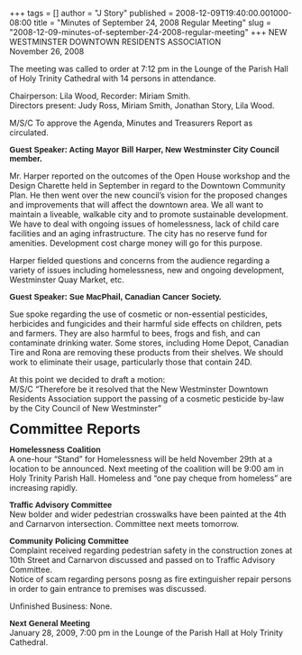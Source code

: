 +++
tags = []
author = "J Story"
published = 2008-12-09T19:40:00.001000-08:00
title = "Minutes of September 24, 2008 Regular Meeting"
slug = "2008-12-09-minutes-of-september-24-2008-regular-meeting"
+++
NEW WESTMINSTER DOWNTOWN RESIDENTS ASSOCIATION  
November 26, 2008  
  
  
The meeting was called to order at 7:12 pm in the Lounge of the Parish
Hall of Holy Trinity Cathedral with 14 persons in attendance.  
  
Chairperson: Lila Wood, Recorder: Miriam Smith.  
Directors present: Judy Ross, Miriam Smith, Jonathan Story, Lila Wood.  
  
M/S/C To approve the Agenda, Minutes and Treasurers Report as
circulated.  
  
<span style="font-weight: bold; font-family: arial;">Guest Speaker:
Acting Mayor Bill Harper, New Westminster City Council member.</span>  
  
Mr. Harper reported on the outcomes of the Open House workshop and the
Design Charette held in September in regard to the Downtown Community
Plan. He then went over the new council’s vision for the proposed
changes and improvements that will affect the downtown area. We all want
to maintain a liveable, walkable city and to promote sustainable
development. We have to deal with ongoing issues of homelessness, lack
of child care facilities and an aging infrastructure. The city has no
reserve fund for amenities. Development cost charge money will go for
this purpose.  
  
Harper fielded questions and concerns from the audience regarding a
variety of issues including homelessness, new and ongoing development,
Westminster Quay Market, etc.  
  
<span style="font-weight: bold; font-family: arial;">Guest Speaker: Sue
MacPhail, Canadian Cancer Society.</span>  
  
Sue spoke regarding the use of cosmetic or non-essential pesticides,  
herbicides and fungicides and their harmful side effects on children,
pets and farmers. They are also harmful to bees, frogs and fish, and can
contaminate drinking water. Some stores, including Home Depot, Canadian
Tire and Rona are removing these products from their shelves. We should
work to eliminate their usage, particularly those that contain 24D.  
  
At this point we decided to draft a motion:  
M/S/C “Therefore be it resolved that the New Westminster Downtown
Residents Association support the passing of a cosmetic pesticide by-law
by the City Council of New Westminster”  
  
<span style="font-size:180%;"><span
style="font-family: arial; font-weight: bold;">Committee
Reports</span></span>  
  
<span style="font-family: arial; font-weight: bold;">Homelessness
Coalition</span>  
A one-hour “Stand” for Homelessness will be held November 29th at a
location to be announced. Next meeting of the coalition will be 9:00 am
in Holy Trinity Parish Hall. Homeless and “one pay cheque from homeless”
are increasing rapidly.  
  
<span style="font-family: arial; font-weight: bold;">Traffic Advisory
Committee</span>  
New bolder and wider pedestrian crosswalks have been painted at the 4th
and Carnarvon intersection. Committee next meets tomorrow.  
  
<span style="font-family: arial; font-weight: bold;">Community Policing
Committee</span>  
Complaint received regarding pedestrian safety in the construction zones
at 10th Street and Carnarvon discussed and passed on to Traffic Advisory
Committee.  
Notice of scam regarding persons posng as fire extinguisher repair
persons in order to gain entrance to premises was discussed.  
  
Unfinished Business: None.  
  
<span style="font-family: arial; font-weight: bold;">Next General
Meeting</span>  
January 28, 2009, 7:00 pm in the Lounge of the Parish Hall at Holy
Trinity Cathedral.

